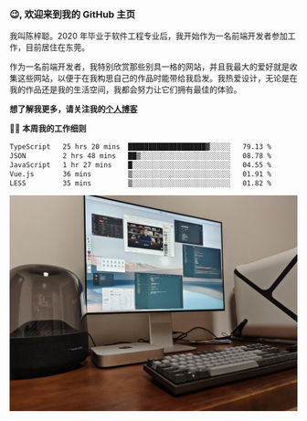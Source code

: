 ### 😉, 欢迎来到我的 GitHub 主页

我叫陈梓聪。2020 年毕业于软件工程专业后，我开始作为一名前端开发者参加工作，目前居住在东莞。

作为一名前端开发者，我特别欣赏那些别具一格的网站，并且我最大的爱好就是收集这些网站，以便于在我构思自己的作品时能带给我启发。我热爱设计，无论是在我的作品还是我的生活空间，我都会努力让它们拥有最佳的体验。

**想了解我更多，请关注我的[个人博客](https://leoku.top)**

🧑‍💻 **本周我的工作细则**
<!--START_SECTION:waka-->
```text
TypeScript   25 hrs 20 mins  ███████████████████▓░░░░░   79.13 % 
JSON         2 hrs 48 mins   ██▒░░░░░░░░░░░░░░░░░░░░░░   08.78 % 
JavaScript   1 hr 27 mins    █░░░░░░░░░░░░░░░░░░░░░░░░   04.55 % 
Vue.js       36 mins         ▒░░░░░░░░░░░░░░░░░░░░░░░░   01.91 % 
LESS         35 mins         ▒░░░░░░░░░░░░░░░░░░░░░░░░   01.82 % 
```
<!--END_SECTION:waka-->

![desktop](./mine.jpg)
